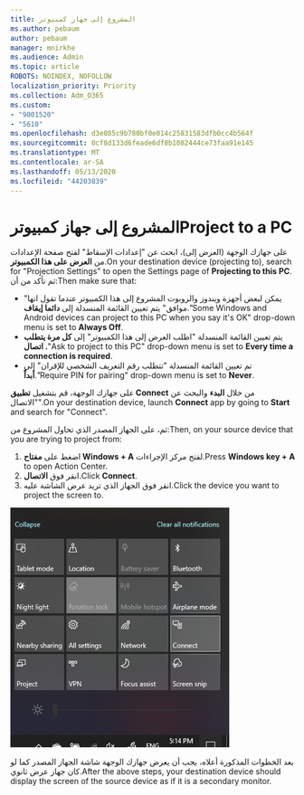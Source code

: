 ```yaml
---
title: المشروع إلى جهاز كمبيوتر
ms.author: pebaum
author: pebaum
manager: mnirkhe
ms.audience: Admin
ms.topic: article
ROBOTS: NOINDEX, NOFOLLOW
localization_priority: Priority
ms.collection: Adm_O365
ms.custom:
- "9001520"
- "5610"
ms.openlocfilehash: d3e085c9b780bf0e014c25831583dfb0cc4b564f
ms.sourcegitcommit: 0cf8d133d6feade6df8b1082444ce73faa91e145
ms.translationtype: MT
ms.contentlocale: ar-SA
ms.lasthandoff: 05/13/2020
ms.locfileid: "44203839"
---
```

# <a name="project-to-a-pc"></a><span data-ttu-id="b03e7-102">المشروع إلى جهاز كمبيوتر</span><span class="sxs-lookup"><span data-stu-id="b03e7-102">Project to a PC</span></span>

<span data-ttu-id="b03e7-103">على جهازك الوجهة (العرض إلى)، ابحث عن "إعدادات الإسقاط" لفتح صفحة الإعدادات من **العرض على هذا الكمبيوتر**.</span><span class="sxs-lookup"><span data-stu-id="b03e7-103">On your destination device (projecting to), search for "Projection Settings" to open the Settings page of **Projecting to this PC**.</span></span> <span data-ttu-id="b03e7-104">ثم تأكد من أن:</span><span class="sxs-lookup"><span data-stu-id="b03e7-104">Then make sure that:</span></span>
- <span data-ttu-id="b03e7-105">"يمكن لبعض أجهزة ويندوز والروبوت المشروع إلى هذا الكمبيوتر عندما تقول انها موافق" يتم تعيين القائمة المنسدلة إلى **دائما إيقاف**.</span><span class="sxs-lookup"><span data-stu-id="b03e7-105">"Some Windows and Android devices can project to this PC when you say it's OK" drop-down menu is set to **Always Off**.</span></span>
- <span data-ttu-id="b03e7-106">يتم تعيين القائمة المنسدلة "اطلب العرض إلى هذا الكمبيوتر" إلى **كل مرة يتطلب اتصال .**</span><span class="sxs-lookup"><span data-stu-id="b03e7-106">"Ask to project to this PC" drop-down menu is set to **Every time a connection is required**.</span></span>
- <span data-ttu-id="b03e7-107">تم تعيين القائمة المنسدلة "تتطلب رقم التعريف الشخصي للإقران" إلى **أبداً**.</span><span class="sxs-lookup"><span data-stu-id="b03e7-107">"Require PIN for pairing" drop-down menu is set to **Never**.</span></span>

<span data-ttu-id="b03e7-108">على جهازك الوجهة، قم بتشغيل **تطبيق Connect** من خلال **البدء** والبحث عن "الاتصال".</span><span class="sxs-lookup"><span data-stu-id="b03e7-108">On your destination device, launch **Connect** app by going to **Start** and search for "Connect".</span></span>

<span data-ttu-id="b03e7-109">ثم، على الجهاز المصدر الذي تحاول المشروع من:</span><span class="sxs-lookup"><span data-stu-id="b03e7-109">Then, on your source device that you are trying to project from:</span></span>

1. <span data-ttu-id="b03e7-110">اضغط على **مفتاح Windows + A** لفتح مركز الإجراءات.</span><span class="sxs-lookup"><span data-stu-id="b03e7-110">Press **Windows key + A** to open Action Center.</span></span>
2. <span data-ttu-id="b03e7-111">انقر فوق **الاتصال**.</span><span class="sxs-lookup"><span data-stu-id="b03e7-111">Click **Connect**.</span></span>
3. <span data-ttu-id="b03e7-112">انقر فوق الجهاز الذي تريد عرض الشاشة عليه.</span><span class="sxs-lookup"><span data-stu-id="b03e7-112">Click the device you want to project the screen to.</span></span>

![المشروع إلى جهاز كمبيوتر](media/project-to-a-pc.png)

<span data-ttu-id="b03e7-114">بعد الخطوات المذكورة أعلاه، يجب أن يعرض جهازك الوجهة شاشة الجهاز المصدر كما لو كان جهاز عرض ثانوي.</span><span class="sxs-lookup"><span data-stu-id="b03e7-114">After the above steps, your destination device should display the screen of the source device as if it is a secondary monitor.</span></span>
